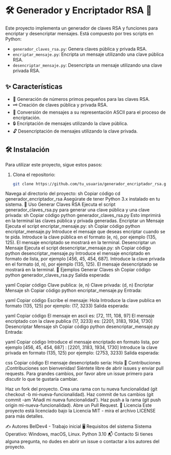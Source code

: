 # 🛠️ Generador y Encriptador RSA 🔐

Este proyecto implementa un generador de claves RSA y funciones para encriptar y desencriptar mensajes. Está compuesto por tres scripts en Python:

- `generador_claves_rsa.py`: Genera claves pública y privada RSA.
- `encriptar_mensaje.py`: Encripta un mensaje utilizando una clave pública RSA.
- `desencriptar_mensaje.py`: Desencripta un mensaje utilizando una clave privada RSA.

## ✨ Características

- 🔢 Generación de números primos pequeños para las claves RSA.
- 🗝️ Creación de claves pública y privada RSA.
- 🔄 Conversión de mensajes a su representación ASCII para el proceso de encriptación.
- 🔒 Encriptación de mensajes utilizando la clave pública.
- 🔓 Desencriptación de mensajes utilizando la clave privada.

## 🛠️ Instalación

Para utilizar este proyecto, sigue estos pasos:

1. Clona el repositorio:
   ```sh
   git clone https://github.com/tu_usuario/generador_encriptador_rsa.git
Navega al directorio del proyecto:
sh
Copiar código
cd generador_encriptador_rsa
Asegúrate de tener Python 3.x instalado en tu sistema.
🚀 Uso
Generar Claves RSA
Ejecuta el script generador_claves_rsa.py para generar una clave pública y una clave privada:
sh
Copiar código
python generador_claves_rsa.py
Esto imprimirá en la terminal las claves pública y privada generadas.
Encriptar un Mensaje
Ejecuta el script encriptar_mensaje.py:
sh
Copiar código
python encriptar_mensaje.py
Introduce el mensaje que deseas encriptar cuando se te pida.
Introduce la clave pública en el formato (e, n), por ejemplo (135, 125).
El mensaje encriptado se mostrará en la terminal.
Desencriptar un Mensaje
Ejecuta el script desencriptar_mensaje.py:
sh
Copiar código
python desencriptar_mensaje.py
Introduce el mensaje encriptado en formato de lista, por ejemplo [456, 45, 454, 687].
Introduce la clave privada en el formato (d, n), por ejemplo (135, 125).
El mensaje desencriptado se mostrará en la terminal.
📝 Ejemplos
Generar Claves
sh
Copiar código
python generador_claves_rsa.py
Salida esperada:

yaml
Copiar código
Clave publica: (e, n)
Clave privada: (d, n)
Encriptar Mensaje
sh
Copiar código
python encriptar_mensaje.py
Entrada:

yaml
Copiar código
Escribe el mensaje: Hola
Introduce la clave publica en formato (135, 125) por ejemplo: (17, 3233)
Salida esperada:

yaml
Copiar código
El mensaje en ascii es: [72, 111, 108, 97]
El mensaje encriptado con la clave publica (17, 3233) es: [2201, 3183, 1934, 1730]
Desencriptar Mensaje
sh
Copiar código
python desencriptar_mensaje.py
Entrada:

yaml
Copiar código
Introduce el mensaje encriptado en formato lista, por ejemplo [456, 45, 454, 687] : [2201, 3183, 1934, 1730]
Introduce la clave privada en formato (135, 125) por ejemplo: (2753, 3233)
Salida esperada:

css
Copiar código
El mensaje desencriptado sería: Hola
🤝 Contribuciones
¡Contribuciones son bienvenidas! Siéntete libre de abrir issues y enviar pull requests. Para grandes cambios, por favor abre un issue primero para discutir lo que te gustaría cambiar.

Haz un fork del proyecto.
Crea una rama con tu nueva funcionalidad (git checkout -b mi-nueva-funcionalidad).
Haz commit de tus cambios (git commit -am 'Añadí mi nueva funcionalidad').
Haz push a la rama (git push origin mi-nueva-funcionalidad).
Abre un Pull Request.
📜 Licencia
Este proyecto está licenciado bajo la Licencia MIT - mira el archivo LICENSE para más detalles.

✍️ Autores
BelDev4 - Trabajo inicial
🖥️ Requisitos del sistema
Sistema Operativo: Windows, macOS, Linux.
Python 3.10
📬 Contacto
Si tienes alguna pregunta, no dudes en abrir un issue o contactar a los autores del proyecto.
